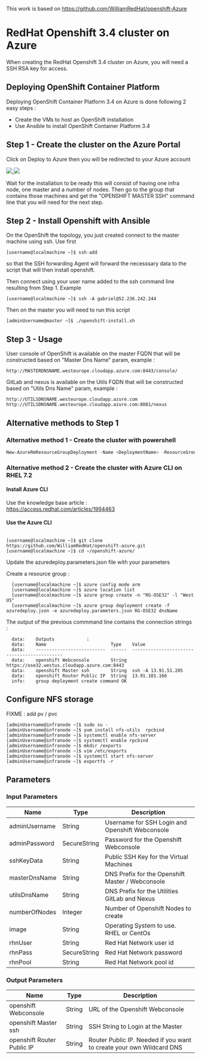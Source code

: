 This work is based on https://github.com/WilliamRedHat/openshift-Azure

# RedHat Openshift 3.4 cluster on Azure

When creating the RedHat Openshift 3.4 cluster on Azure, you will need a SSH RSA key for access.

## Deploying OpenShift Container Platform 

Deploying OpenShift Container Platform 3.4 on Azure is done following 2 easy steps :
- Create the VMs to host an OpenShift installation
- Use Ansible to install OpenShift Container Platform 3.4 

## Step 1 - Create the cluster on the Azure Portal 

Click on Deploy to Azure then you will be redirected to your Azure account 

<a href="https://portal.azure.com/#create/Microsoft.Template/uri/https%3A%2F%2Fraw.githubusercontent.com%2Fgbechara%2Fopenshift-azure%2Fmaster%2Fazuredeploy.json" target="_blank">
    <img src="http://azuredeploy.net/deploybutton.png"/>
</a>
<a href="http://armviz.io/#/?load=https%3A%2F%2Fraw.githubusercontent.com%2FWilliamRedHat%2Fopenshift-azure%2Frhel%2Fazuredeploy.json" target="_blank">
    <img src="http://armviz.io/visualizebutton.png"/>
</a>

Wait for the installation to be ready this will consist of having one infra node, one master and a number of nodes. Then go to the group that contains those machines and get the "OPENSHIFT MASTER SSH" command line that you will need for the next step.

## Step 2 - Install Openshift with Ansible

On the OpenShift the topology, you just created connect to the master machine using ssh.  Use first 

```
[username@localmachine ~]$ ssh-add 
```
so that the SSH forwarding Agent will forward the necesssary data to the script that will then install openshift.

Then connect using your user name added to the ssh command line resulting from Step 1. Example

```
[username@localmachine ~]$ ssh -A gabriel@52.236.242.244

```
Then on the master you will need to run this script

```
[adminUsername@master ~]$ ./openshift-install.sh

```

## Step 3 - Usage

User console of OpenShift is available on the master FQDN that will be constructed based on "Master Dns Name" param, example :
```
http://MASTERDNSNAME.westeurope.cloudapp.azure.com:8443/console/
```

GitLab and nexus is available on the Utils FQDN that will be constructed based on "Utils Dns Name" param, example :
```
http://UTILSDNSNAME.westeurope.cloudapp.azure.com
http://UTILSDNSNAME.westeurope.cloudapp.azure.com:8081/nexus
```


## Alternative methods to Step 1

### Alternative method 1 - Create the cluster with powershell

```powershell
New-AzureRmResourceGroupDeployment -Name <DeploymentName> -ResourceGroupName <RessourceGroupName> -TemplateUri https://raw.githubusercontent.com/WilliamRedHat/openshift-azure/rhel/azuredeploy.json
```
### Alternative method 2 - Create the cluster with Azure CLI on RHEL 7.2

#### Install Azure CLI
Use the knowledge base article : https://access.redhat.com/articles/1994463

#### Use the Azure CLI
```

[username@localmachine ~]$ git clone https://github.com/WilliamRedHat/openshift-azure.git
[username@localmachine ~]$ cd ~/openshift-azure/
```

Update the azuredeploy.parameters.json file with your parameters

Create a resource group :

```
  [username@localmachine ~]$ azure config mode arm
  [username@localmachine ~]$ azure location list
  [username@localmachine ~]$ azure group create -n "RG-OSE32" -l "West US"
  [username@localmachine ~]$ azure group deployment create -f azuredeploy.json -e azuredeploy.parameters.json RG-OSE32 dnsName

```
The output of the previous commmand line contains the connection strings :

```
  data:    Outputs            :
  data:    Name                        Type    Value                                       
  data:    --------------------------  ------  --------------------------------------------
  data:    openshift Webconsole        String  https://ose32.westus.cloudapp.azure.com:8443
  data:    openshift Master ssh        String  ssh -A 13.91.51.205                         
  data:    openshift Router Public IP  String  13.91.101.166                               
  info:    group deployment create command OK

```

## Configure NFS storage
FIXME : add pv / pvc

```
[adminUsername@infranode ~]$ sudo su -
[adminUsername@infranode ~]$ yum install nfs-utils  rpcbind
[adminUsername@infranode ~]$ systemctl enable nfs-server
[adminUsername@infranode ~]$ systemctl enable rpcbind
[adminUsername@infranode ~]$ mkdir /exports
[adminUsername@infranode ~]$ vim /etc/exports
[adminUsername@infranode ~]$ systemctl start nfs-server
[adminUsername@infranode ~]$ exportfs -r
```

## Parameters

### Input Parameters

| Name          | Type          | Description                                      |
| ------------- | ------------- | -------------------------------------------------|
| adminUsername | String        | Username for SSH Login and Openshift Webconsole  |
| adminPassword | SecureString  | Password for the Openshift Webconsole            |
| sshKeyData    | String        | Public SSH Key for the Virtual Machines          |
| masterDnsName | String        | DNS Prefix for the Openshift Master / Webconsole |
| utilsDnsName  | String        | DNS Prefix for the Utilities GitLab and Nexus    |
| numberOfNodes | Integer       | Number of Openshift Nodes to create              |
| image         | String        | Operating System to use. RHEL or CentOs          |
| rhnUser       | String        | Red Hat Network user id                          |
| rhnPass       | SecureString  | Red Hat Network password                         |
| rhnPool       | String        | Red Hat Network pool id                          |


### Output Parameters

| Name| Type                 | Description  |
| -------------------------- | ------------ | -------------------------------------------------------------------- |
| openshift Webconsole       | String       | URL of the Openshift Webconsole                                      |
| openshift Master ssh       | String       | SSH String to Login at the Master                                    |
| openshift Router Public IP | String       | Router Public IP. Needed if you want to create your own Wildcard DNS |

